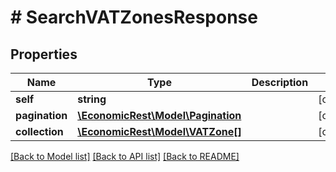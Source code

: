 # # SearchVATZonesResponse

## Properties

Name | Type | Description | Notes
------------ | ------------- | ------------- | -------------
**self** | **string** |  | [optional]
**pagination** | [**\EconomicRest\Model\Pagination**](Pagination.md) |  | [optional]
**collection** | [**\EconomicRest\Model\VATZone[]**](VATZone.md) |  | [optional]

[[Back to Model list]](../../README.md#models) [[Back to API list]](../../README.md#endpoints) [[Back to README]](../../README.md)
